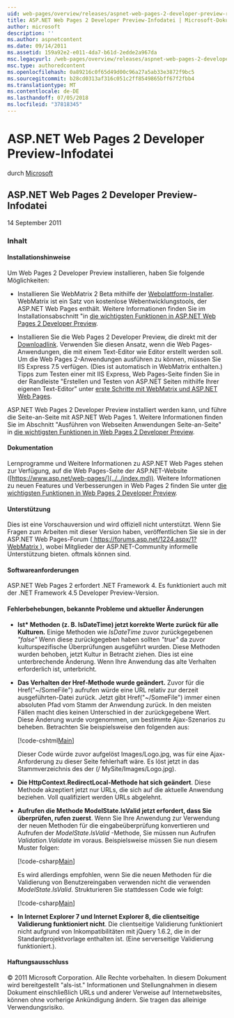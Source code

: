 ```yaml
---
uid: web-pages/overview/releases/aspnet-web-pages-2-developer-preview-readme
title: ASP.NET Web Pages 2 Developer Preview-Infodatei | Microsoft-Dokumentation
author: microsoft
description: ''
ms.author: aspnetcontent
ms.date: 09/14/2011
ms.assetid: 159a92e2-e011-4da7-b61d-2edde2a967da
msc.legacyurl: /web-pages/overview/releases/aspnet-web-pages-2-developer-preview-readme
msc.type: authoredcontent
ms.openlocfilehash: 0a89216c0f65d49d00c96a27a5ab33e3872f9bc5
ms.sourcegitcommit: b28cd0313af316c051c2ff8549865bff67f2fbb4
ms.translationtype: MT
ms.contentlocale: de-DE
ms.lasthandoff: 07/05/2018
ms.locfileid: "37818345"
---
```

<a name="aspnet-web-pages-2-developer-preview-readme"></a>ASP.NET Web Pages 2 Developer Preview-Infodatei
====================
durch [Microsoft](https://github.com/microsoft)

## <a name="aspnet-web-pages-2-developer-preview-readme"></a>ASP.NET Web Pages 2 Developer Preview-Infodatei

14 September 2011

### <a name="contents"></a>Inhalt

#### <a id="_Toc303701284"></a>  Installationshinweise

Um Web Pages 2 Developer Preview installieren, haben Sie folgende Möglichkeiten:

- Installieren Sie WebMatrix 2 Beta mithilfe der [Webplattform-Installer](https://go.microsoft.com/fwlink/?LinkId=226883). WebMatrix ist ein Satz von kostenlose Webentwicklungstools, der ASP.NET Web Pages enthält. Weitere Informationen finden Sie im Installationsabschnitt "in [die wichtigsten Funktionen in ASP.NET Web Pages 2 Developer Preview](https://go.microsoft.com/fwlink/?LinkID=227824).

- Installieren Sie die Web Pages 2 Developer Preview, die direkt mit der [Downloadlink](https://go.microsoft.com/fwlink/?LinkID=226335). Verwenden Sie diesen Ansatz, wenn die Web Pages-Anwendungen, die mit einem Text-Editor wie Editor erstellt werden soll. Um die Web Pages 2-Anwendungen ausführen zu können, müssen Sie IIS Express 7.5 verfügen. (Dies ist automatisch in WebMatrix enthalten.) Tipps zum Testen einer mit IIS Express, Web Pages-Seite finden Sie in der Randleiste "Erstellen und Testen von ASP.NET Seiten mithilfe Ihrer eigenen Text-Editor" unter [erste Schritte mit WebMatrix und ASP.NET Web Pages](https://go.microsoft.com/fwlink/?LinkId=202889).

ASP.NET Web Pages 2 Developer Preview installiert werden kann, und führe die Seite-an-Seite mit ASP.NET Web Pages 1. <a id="a"></a>Weitere Informationen finden Sie im Abschnitt "Ausführen von Webseiten Anwendungen Seite-an-Seite" in [die wichtigsten Funktionen in Web Pages 2 Developer Preview](https://go.microsoft.com/fwlink/?LinkID=227824).

#### <a id="_Toc303701285"></a>  Dokumentation

Lernprogramme und Weitere Informationen zu ASP.NET Web Pages stehen zur Verfügung, auf die Web Pages-Seite der ASP.NET-Website ([https://www.asp.net/web-pages/](../../index.md)). Weitere Informationen zu neuen Features und Verbesserungen in Web Pages 2 finden Sie unter [die wichtigsten Funktionen in Web Pages 2 Developer Preview](https://go.microsoft.com/fwlink/?LinkID=227824).

#### <a id="_Toc303701286"></a>  Unterstützung

<a id="_Toc209852135"></a><a id="_Toc255833657"></a> Dies ist eine Vorschauversion und wird offiziell nicht unterstützt. Wenn Sie Fragen zum Arbeiten mit dieser Version haben, veröffentlichen Sie sie in der ASP.NET Web Pages-Forum ([ https://forums.asp.net/1224.aspx/1?WebMatrix ](https://forums.asp.net/1224.aspx/1?WebMatrix) ), wobei Mitglieder der ASP.NET-Community informelle Unterstützung bieten. oftmals können sind.

#### <a id="_Toc303701287"></a>  Softwareanforderungen

ASP.NET Web Pages 2 erfordert .NET Framework 4. Es funktioniert auch mit der .NET Framework 4.5 Developer Preview-Version.

<a id="_Toc303701288"></a><a id="_Breaking_Changes"></a>

#### <a name="fixes-known-issues-and-breaking-changes"></a>Fehlerbehebungen, bekannte Probleme und aktueller Änderungen

<a id="_Toc224729061"></a><a id="_Toc238051347"></a>

- **Ist\* Methoden (z. B. IsDateTime) jetzt korrekte Werte zurück für alle Kulturen.** Einige Methoden wie *IsDateTime* zuvor zurückgegebenen *"false"* Wenn diese zurückgegeben haben sollten *"true"* da zuvor kulturspezifische Überprüfungen ausgeführt wurden. Diese Methoden wurden behoben, jetzt Kultur in Betracht ziehen. Dies ist eine unterbrechende Änderung. Wenn Ihre Anwendung das alte Verhalten erforderlich ist, unterbricht.
- **Das Verhalten der Href-Methode wurde geändert.** Zuvor für die Href("~/SomeFile") aufrufen würde eine URL relativ zur derzeit ausgeführten-Datei zurück. Jetzt gibt Href("~/SomeFile") immer einen absoluten Pfad vom Stamm der Anwendung zurück. In den meisten Fällen macht dies keinen Unterschied in der zurückgegebene Wert. Diese Änderung wurde vorgenommen, um bestimmte Ajax-Szenarios zu beheben. Betrachten Sie beispielsweise den folgenden aus: 

    [!code-cshtml[Main](aspnet-web-pages-2-developer-preview-readme/samples/sample1.cshtml)]

    Dieser Code würde zuvor aufgelöst Images/Logo.jpg, was für eine Ajax-Anforderung zu dieser Seite fehlerhaft wäre. Es löst jetzt in das Stammverzeichnis des der (/ MySite/Images/Logo.jpg).
- **Die HttpContext.RedirectLocal-Methode hat sich geändert**. Diese Methode akzeptiert jetzt nur URLs, die sich auf die aktuelle Anwendung beziehen. Voll qualifiziert werden URLs abgelehnt.
- **Aufrufen die Methode ModelState.IsValid jetzt erfordert, dass Sie überprüfen, rufen zuerst**. Wenn Sie Ihre Anwendung zur Verwendung der neuen Methoden für die eingabeüberprüfung konvertieren und Aufrufen der *ModelState.IsValid* -Methode, Sie müssen nun Aufrufen *Validation.Validate* im voraus. Beispielsweise müssen Sie nun diesem Muster folgen: 

    [!code-csharp[Main](aspnet-web-pages-2-developer-preview-readme/samples/sample2.cs)]

  Es wird allerdings empfohlen, wenn Sie die neuen Methoden für die Validierung von Benutzereingaben verwenden nicht die verwenden *ModelState.IsValid*. Strukturieren Sie stattdessen Code wie folgt: 

    [!code-csharp[Main](aspnet-web-pages-2-developer-preview-readme/samples/sample3.cs)]
- **In Internet Explorer 7 und Internet Explorer 8, die clientseitige Validierung funktioniert nicht**. Die clientseitige Validierung funktioniert nicht aufgrund von Inkompatibilitäten mit jQuery 1.6.2, die in der Standardprojektvorlage enthalten ist. (Eine serverseitige Validierung funktioniert.).

#### <a id="_Toc303701289"></a>  Haftungsausschluss

© 2011 Microsoft Corporation. Alle Rechte vorbehalten. In diesem Dokument wird bereitgestellt "als-ist." Informationen und Stellungnahmen in diesem Dokument einschließlich URLs und anderer Verweise auf Internetwebsites, können ohne vorherige Ankündigung ändern. Sie tragen das alleinige Verwendungsrisiko.
